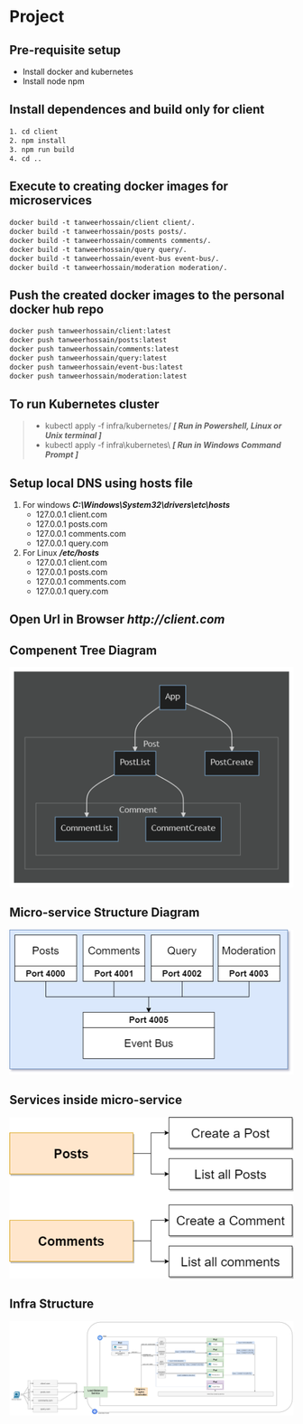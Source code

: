 # Project

## Pre-requisite setup
 * Install docker and kubernetes
 * Install node npm

## Install dependences and build only for client
    1. cd client
    2. npm install
    3. npm run build
    4. cd ..

## Execute to creating docker images for microservices
    docker build -t tanweerhossain/client client/.
    docker build -t tanweerhossain/posts posts/.
    docker build -t tanweerhossain/comments comments/.
    docker build -t tanweerhossain/query query/.
    docker build -t tanweerhossain/event-bus event-bus/.
    docker build -t tanweerhossain/moderation moderation/.


## Push the created docker images to the personal docker hub repo
    docker push tanweerhossain/client:latest
    docker push tanweerhossain/posts:latest
    docker push tanweerhossain/comments:latest
    docker push tanweerhossain/query:latest
    docker push tanweerhossain/event-bus:latest
    docker push tanweerhossain/moderation:latest

## To run Kubernetes cluster
> * kubectl apply -f infra/kubernetes/ ***[ Run in Powershell, Linux or Unix terminal ]***
> * kubectl apply -f infra\kubernetes\ ***[ Run in Windows Command Prompt ]***

## Setup local DNS using hosts file
1. For windows ___C:\Windows\System32\drivers\etc\hosts___
   *  127.0.0.1 client.com
   *  127.0.0.1 posts.com
   *  127.0.0.1 comments.com
   *  127.0.0.1 query.com
2. For Linux ___/etc/hosts___
   *  127.0.0.1 client.com
   *  127.0.0.1 posts.com
   *  127.0.0.1 comments.com
   *  127.0.0.1 query.com
## Open Url in Browser ___http://client.com___

## Compenent Tree Diagram
![client-component-tree-structure](./document-files/client-component-tree-structure.png)

## Micro-service Structure Diagram
![micro-serve-tree-diagram](./document-files/micro-serve-architecture.png)

## Services inside micro-service
![micro-serve-tree-diagram](./document-files/micro-serve-tree-diagram.png)

## Infra Structure
![micro-serve-tree-diagram](./document-files/Kubernetes-Cluster-Diagram.png)

